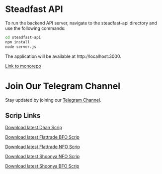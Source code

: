 # Steadfast API

To run the backend API server, navigate to the steadfast-api directory and use the following commands:

```bash
cd steadfast-api
npm install
node server.js
```

The application will be available at http://localhost:3000.

[Link to monorepo](https://github.com/krishnasinghshahi/steadfast-monorepo)

# Join Our Telegram Channel

Stay updated by joining our [Telegram Channel](https://t.me/steadfastapp).

## Scrip Links

[Download latest Dhan Scrip](https://images.dhan.co/api-data/api-scrip-master.csv)

[Download latest Flattrade BFO Scrip](https://flattrade.s3.ap-south-1.amazonaws.com/scripmaster/Bfo_Index_Derivatives.csv)

[Download latest Flattrade NFO Scrip](https://flattrade.s3.ap-south-1.amazonaws.com/scripmaster/Nfo_Index_Derivatives.csv)

[Download latest Shoonya NFO Scrip](https://api.shoonya.com/NFO_symbols.txt.zip)

[Download latest Shoonya BFO Scrip](https://api.shoonya.com/BFO_symbols.txt.zip)